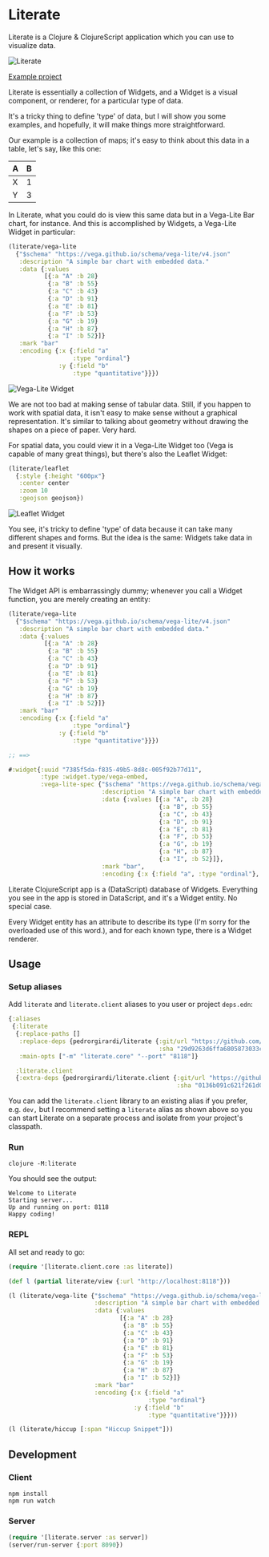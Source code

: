 # Literate

Literate is a Clojure & ClojureScript application which you can use to visualize data.

![Literate](https://github.com/pedrorgirardi/literate/raw/main/doc/screenshot.png)

[Example project](https://github.com/pedrorgirardi/literate-example)

Literate is essentially a collection of Widgets, and a Widget is a visual component, or renderer, for a particular type
of data.

It's a tricky thing to define 'type' of data, but I will show you some examples, and hopefully, it will make things more
straightforward.

Our example is a collection of maps; it's easy to think about this data in a table, let's say, like this one:

| A | B |
|:--|:--|
| X | 1 |
| Y | 3 |

In Literate, what you could do is view this same data but in a Vega-Lite Bar chart, for instance. And this is
accomplished by Widgets, a Vega-Lite Widget in particular:

```clojure
(literate/vega-lite
  {"$schema" "https://vega.github.io/schema/vega-lite/v4.json"
   :description "A simple bar chart with embedded data."
   :data {:values
          [{:a "A" :b 28}
           {:a "B" :b 55}
           {:a "C" :b 43}
           {:a "D" :b 91}
           {:a "E" :b 81}
           {:a "F" :b 53}
           {:a "G" :b 19}
           {:a "H" :b 87}
           {:a "I" :b 52}]}
   :mark "bar"
   :encoding {:x {:field "a"
                  :type "ordinal"}
              :y {:field "b"
                  :type "quantitative"}}})
```

![Vega-Lite Widget](https://github.com/pedrorgirardi/literate/raw/master/doc/vega_lite_widget.png)

We are not too bad at making sense of tabular data. Still, if you happen to work with spatial data, it isn't easy to
make sense without a graphical representation. It's similar to talking about geometry without drawing the shapes on a
piece of paper. Very hard.

For spatial data, you could view it in a Vega-Lite Widget too (Vega is capable of many great things), but there's also
the Leaflet Widget:

```clojure
(literate/leaflet
  {:style {:height "600px"}
   :center center
   :zoom 10
   :geojson geojson})
```

![Leaflet Widget](https://github.com/pedrorgirardi/literate/raw/master/doc/leaflet_widget.png)

You see, it's tricky to define 'type' of data because it can take many different shapes and forms. But the idea is the
same: Widgets take data in and present it visually.

## How it works

The Widget API is embarrassingly dummy; whenever you call a Widget function, you are merely creating an entity:

```clojure
(literate/vega-lite
  {"$schema" "https://vega.github.io/schema/vega-lite/v4.json"
   :description "A simple bar chart with embedded data."
   :data {:values
          [{:a "A" :b 28}
           {:a "B" :b 55}
           {:a "C" :b 43}
           {:a "D" :b 91}
           {:a "E" :b 81}
           {:a "F" :b 53}
           {:a "G" :b 19}
           {:a "H" :b 87}
           {:a "I" :b 52}]}
   :mark "bar"
   :encoding {:x {:field "a"
                  :type "ordinal"}
              :y {:field "b"
                  :type "quantitative"}}})

;; ==>

#:widget{:uuid "7385f5da-f835-49b5-8d8c-005f92b77d11",
         :type :widget.type/vega-embed,
         :vega-lite-spec {"$schema" "https://vega.github.io/schema/vega-lite/v4.json",
                          :description "A simple bar chart with embedded data.",
                          :data {:values [{:a "A", :b 28}
                                          {:a "B", :b 55}
                                          {:a "C", :b 43}
                                          {:a "D", :b 91}
                                          {:a "E", :b 81}
                                          {:a "F", :b 53}
                                          {:a "G", :b 19}
                                          {:a "H", :b 87}
                                          {:a "I", :b 52}]},
                          :mark "bar",
                          :encoding {:x {:field "a", :type "ordinal"}, :y {:field "b", :type "quantitative"}}}}
```

Literate ClojureScript app is a (DataScript) database of Widgets. Everything you see in the app is stored in DataScript,
and it's a Widget entity. No special case.

Every Widget entity has an attribute to describe its type (I'm sorry for the overloaded use of this word.), and for each
known type, there is a Widget renderer.

## Usage

### Setup aliases

Add `literate` and `literate.client` aliases to you user or project `deps.edn`:

```clojure
{:aliases
 {:literate
  {:replace-paths []
   :replace-deps {pedrorgirardi/literate {:git/url "https://github.com/pedrorgirardi/literate"
                                          :sha "29d9263d6ffa6805873033c5e1405e5ebdde3081"}}
   :main-opts ["-m" "literate.core" "--port" "8118"]}

  :literate.client
  {:extra-deps {pedrorgirardi/literate.client {:git/url "https://github.com/pedrorgirardi/literate.client"
                                               :sha "0136b091c621f261d038c28ab5451d1073464a46"}}}}}
```

You can add the `literate.client` library to an existing alias if you prefer, e.g. `dev,` but I recommend setting
a `literate` alias as shown above so you can start Literate on a separate process and isolate from your
project's classpath.

### Run

```shell
clojure -M:literate
```

You should see the output:

```
Welcome to Literate
Starting server...
Up and running on port: 8118
Happy coding!
```

### REPL

All set and ready to go:

```clojure
(require '[literate.client.core :as literate])

(def l (partial literate/view {:url "http://localhost:8118"}))

(l (literate/vega-lite {"$schema" "https://vega.github.io/schema/vega-lite/v4.json"
                        :description "A simple bar chart with embedded data."
                        :data {:values
                               [{:a "A" :b 28}
                                {:a "B" :b 55}
                                {:a "C" :b 43}
                                {:a "D" :b 91}
                                {:a "E" :b 81}
                                {:a "F" :b 53}
                                {:a "G" :b 19}
                                {:a "H" :b 87}
                                {:a "I" :b 52}]}
                        :mark "bar"
                        :encoding {:x {:field "a"
                                       :type "ordinal"}
                                   :y {:field "b"
                                       :type "quantitative"}}}))

(l (literate/hiccup [:span "Hiccup Snippet"]))
```

## Development

### Client

```
npm install
npm run watch
```

### Server

```clojure
(require '[literate.server :as server])
(server/run-server {:port 8090})
```

